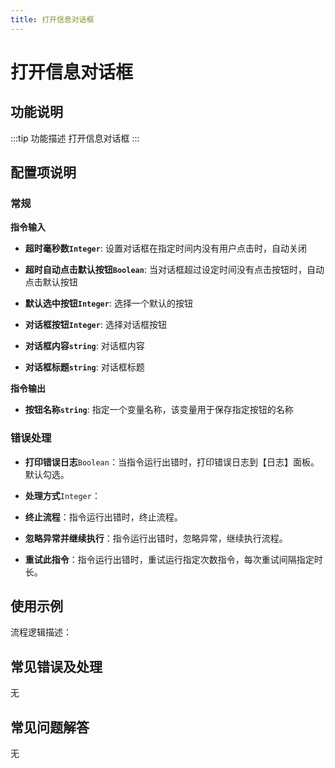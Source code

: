 ```yaml
---
title: 打开信息对话框
---
```


# 打开信息对话框

## 功能说明

:::tip 功能描述
打开信息对话框
:::

## 配置项说明

### 常规

**指令输入**

- **超时毫秒数`Integer`**: 设置对话框在指定时间内没有用户点击时，自动关闭

- **超时自动点击默认按钮`Boolean`**: 当对话框超过设定时间没有点击按钮时，自动点击默认按钮

- **默认选中按钮`Integer`**: 选择一个默认的按钮

- **对话框按钮`Integer`**: 选择对话框按钮

- **对话框内容`string`**: 对话框内容

- **对话框标题`string`**: 对话框标题


**指令输出**

- **按钮名称`string`**: 指定一个变量名称，该变量用于保存指定按钮的名称

### 错误处理

- **打印错误日志**`Boolean`：当指令运行出错时，打印错误日志到【日志】面板。默认勾选。

- **处理方式**`Integer`：

 - **终止流程**：指令运行出错时，终止流程。

 - **忽略异常并继续执行**：指令运行出错时，忽略异常，继续执行流程。

 - **重试此指令**：指令运行出错时，重试运行指定次数指令，每次重试间隔指定时长。

## 使用示例

流程逻辑描述：

## 常见错误及处理

无

## 常见问题解答

无


